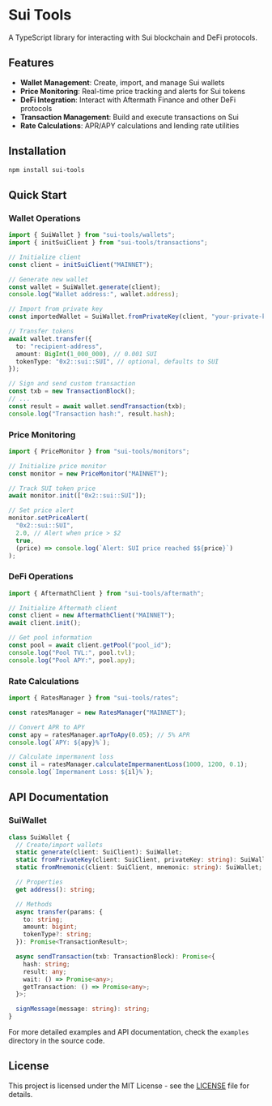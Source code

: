 # Sui Tools

A TypeScript library for interacting with Sui blockchain and DeFi protocols.

## Features

- **Wallet Management**: Create, import, and manage Sui wallets
- **Price Monitoring**: Real-time price tracking and alerts for Sui tokens
- **DeFi Integration**: Interact with Aftermath Finance and other DeFi protocols
- **Transaction Management**: Build and execute transactions on Sui
- **Rate Calculations**: APR/APY calculations and lending rate utilities

## Installation

```bash
npm install sui-tools
```

## Quick Start

### Wallet Operations

```typescript
import { SuiWallet } from "sui-tools/wallets";
import { initSuiClient } from "sui-tools/transactions";

// Initialize client
const client = initSuiClient("MAINNET");

// Generate new wallet
const wallet = SuiWallet.generate(client);
console.log("Wallet address:", wallet.address);

// Import from private key
const importedWallet = SuiWallet.fromPrivateKey(client, "your-private-key");

// Transfer tokens
await wallet.transfer({
  to: "recipient-address",
  amount: BigInt(1_000_000), // 0.001 SUI
  tokenType: "0x2::sui::SUI", // optional, defaults to SUI
});

// Sign and send custom transaction
const txb = new TransactionBlock();
// ...
const result = await wallet.sendTransaction(txb);
console.log("Transaction hash:", result.hash);
```

### Price Monitoring

```typescript
import { PriceMonitor } from "sui-tools/monitors";

// Initialize price monitor
const monitor = new PriceMonitor("MAINNET");

// Track SUI token price
await monitor.init(["0x2::sui::SUI"]);

// Set price alert
monitor.setPriceAlert(
  "0x2::sui::SUI",
  2.0, // Alert when price > $2
  true,
  (price) => console.log(`Alert: SUI price reached $${price}`)
);
```

### DeFi Operations

```typescript
import { AftermathClient } from "sui-tools/aftermath";

// Initialize Aftermath client
const client = new AftermathClient("MAINNET");
await client.init();

// Get pool information
const pool = await client.getPool("pool_id");
console.log("Pool TVL:", pool.tvl);
console.log("Pool APY:", pool.apy);
```

### Rate Calculations

```typescript
import { RatesManager } from "sui-tools/rates";

const ratesManager = new RatesManager("MAINNET");

// Convert APR to APY
const apy = ratesManager.aprToApy(0.05); // 5% APR
console.log(`APY: ${apy}%`);

// Calculate impermanent loss
const il = ratesManager.calculateImpermanentLoss(1000, 1200, 0.1);
console.log(`Impermanent Loss: ${il}%`);
```

## API Documentation

### SuiWallet

```typescript
class SuiWallet {
  // Create/import wallets
  static generate(client: SuiClient): SuiWallet;
  static fromPrivateKey(client: SuiClient, privateKey: string): SuiWallet;
  static fromMnemonic(client: SuiClient, mnemonic: string): SuiWallet;

  // Properties
  get address(): string;

  // Methods
  async transfer(params: {
    to: string;
    amount: bigint;
    tokenType?: string;
  }): Promise<TransactionResult>;

  async sendTransaction(txb: TransactionBlock): Promise<{
    hash: string;
    result: any;
    wait: () => Promise<any>;
    getTransaction: () => Promise<any>;
  }>;

  signMessage(message: string): string;
}
```

For more detailed examples and API documentation, check the `examples` directory in the source code.

## License

This project is licensed under the MIT License - see the [LICENSE](LICENSE) file for details.

```

```
